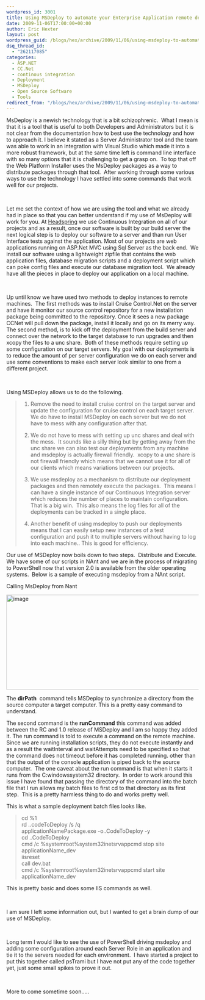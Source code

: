 ```yaml
---
wordpress_id: 3001
title: Using MSDeploy to automate your Enterprise Application remote deployments.
date: 2009-11-06T17:00:00+00:00
author: Eric Hexter
layout: post
wordpress_guid: /blogs/hex/archive/2009/11/06/using-msdeploy-to-automate-your-enterprise-application-remote-deployments.aspx
dsq_thread_id:
  - "262117085"
categories:
  - ASP.NET
  - CC.Net
  - continous integration
  - Deployment
  - MSDeploy
  - Open Source Software
  - Tools
redirect_from: "/blogs/hex/archive/2009/11/06/using-msdeploy-to-automate-your-enterprise-application-remote-deployments.aspx/"
---
```

</p> 

MsDeploy is a newish technology that is a bit schizophrenic.&#160; What I mean is that it is a tool that is useful to both Developers and Administrators but it is not clear from the documentation how to best use the technology and how to approach it. I believe it stated as a Server Administrator tool and the team was able to work in an integration with Visual Studio which made it into a more robust framework, but at the same time left is command line interface with so many options that it is challenging to get a grasp on.&#160; To top that off the Web Platform Installer uses the MsDeploy packages as a way to distribute packages through that tool.&#160; After working through some various ways to use the technology I have settled into some commands that work well for our projects. 

&#160;

Let me set the context of how we are using the tool and what we already had in place so that you can better understand if my use of MsDeploy will work for you. At [Headspring](http://www.headspringsystems.com/) we use Continuous Integration on all of our projects and as a result, once our software is built by our build server the next logical step is to deploy our software to a server and than run User Interface tests against the application. Most of our projects are web applications running on ASP.Net MVC using Sql Server as the back end.&#160; We install our software using a lightweight zipfile that contains the web application files, database migration scripts and a deployment script which can poke config files and execute our database migration tool.&#160; We already have all the pieces in place to deploy our application on a local machine.

&#160;

Up until know we have used two methods to deploy instances to remote machines.&#160; The first methods was to install Cruise Control.Net on the server and have it monitor our source control repository for a new installation package being committed to the repository. Once it sees a new package CCNet will pull down the package, install it locally and go on its merry way.&#160; The second method, is to kick off the deployment from the build server and connect over the network to the target database to run upgrades and then xcopy the files to a unc share.&#160; Both of these methods require setting up some configuration on our target servers. My goal with our deployments is to reduce the amount of per server configuration we do on each server and use some conventions to make each server look similar to one from a different project.

&#160;

Using MSDeploy allows us to do the following.

> 1. Remove the need to install cruise control on the target server and update the configuration for cruise control on each target server.&#160; We do have to install MSDeploy on each server but we do not have to mess with any configuration after that.
> 
> 2. We do not have to mess with setting up unc shares and deal with the mess.&#160; It sounds like a silly thing but by getting away from the unc share we can also test our deployments from any machine and msdeploy is actually firewall friendly.&#160; xcopy to a unc share is not firewall friendly which means that we cannot use it for all of our clients which means variations between our projects.&#160; 
> 
> 3. We use msdeploy as a mechanism to distribute our deployment packages and then remotely execute the packages.&#160; This means I can have a single instance of our Continuous Integration server which reduces the number of places to maintain configuration.&#160; That is a big win.&#160; This also means the log files for all of the deployments can be tracked in a single place.
> 
> 4. Another benefit of using msdeploy to push our deployments means that I can easily setup new instances of a test configuration and push it to multiple servers without having to log into each machine.. This is good for efficiency.

Our use of MSDeploy now boils down to two steps.&#160; Distribute and Execute.&#160; We have some of our scripts in NAnt and we are in the process of migrating to PowerShell now that version 2.0 is available from the older operating systems.&#160; Below is a sample of executing msdeploy from a NAnt script.

Calling MsDeploy from Nant

[<img style="border-right-width: 0px;border-top-width: 0px;border-bottom-width: 0px;border-left-width: 0px" border="0" alt="image" src="https://lostechies.com/content/erichexter/uploads/2011/03/image_thumb_19E0E10C.png" width="1028" height="249" />](https://lostechies.com/content/erichexter/uploads/2011/03/image_4912CCA3.png)

The **dirPath**&#160; command tells MSDeploy to synchronize a directory from the source computer a target computer. This is a pretty easy command to understand.

The second command is the **runCommand** this command was added between the RC and 1.0 release of MSDeploy and I am so happy they added it. The run command is told to execute a command on the remote machine.&#160; Since we are running installation scripts, they do not execute instantly and as a result the waitInterval and waitAttempts need to be specified so that the command does not timeout before it has completed running. other than that the output of the console application is piped back to the source computer.&#160; The one caveat about the run command is that when it starts it runs from the C:windowssystem32 directory.&#160; In order to work around this issue I have found that passing the directory of the command into the batch file that I run allows my batch files to first cd to that directory as its first step.&#160; This is a pretty harmless thing to do and works pretty well.

This is what a sample deployment batch files looks like.

> cd %1   
> rd ..codeToDeploy /s /q   
> applicationNamePackage.exe -o..CodeToDeploy -y   
> cd ..CodeToDeploy   
> cmd /c %systemroot%system32inetsrvappcmd stop site applicationName_dev   
> iisreset   
> call dev.bat   
> cmd /c %systemroot%system32inetsrvappcmd start site applicationName_dev

This is pretty basic and does some IIS commands as well.&#160; 

&#160;

I am sure I left some information out, but I wanted to get a brain dump of our use of MSDeploy.

&#160;

Long term I would like to see the use of PowerShell driving msdeploy and adding some configuration around each Server Role in an application and tie it to the servers needed for each environment.&#160; I have started a project to put this together called psTrami but I have not put any of the code together yet, just some small spikes to prove it out.

&#160;

More to come sometime soon…..